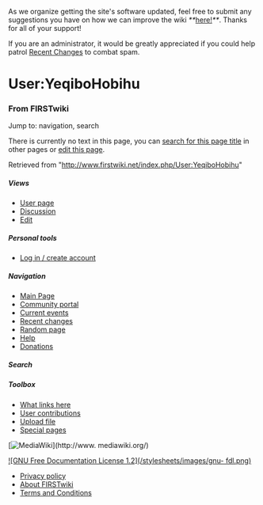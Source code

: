 As we organize getting the site's software updated, feel free to submit any
suggestions you have on how we can improve the wiki
_**_[here!](/index.php/User:Hallry/Suggestions "User:Hallry/Suggestions"
)_**_. Thanks for all of your support!

If you are an administrator, it would be greatly appreciated if you could help
patrol [Recent Changes](/index.php/Special:Recentchanges
"Special:Recentchanges" ) to combat spam.

# User:YeqiboHobihu

### From FIRSTwiki

Jump to: navigation, search

There is currently no text in this page, you can [search for this page
title](/index.php/Special:Search/YeqiboHobihu "Special:Search/YeqiboHobihu" )
in other pages or [edit this
page](http://www.firstwiki.net/index.php?title=User:YeqiboHobihu&action=edit
"http://www.firstwiki.net/index.php?title=User:YeqiboHobihu&action=edit" ).

Retrieved from "<http://www.firstwiki.net/index.php/User:YeqiboHobihu>"

##### Views

  * [User page](/index.php?title=User:YeqiboHobihu&action=edit)
  * [Discussion](/index.php?title=User_talk:YeqiboHobihu&action=edit)
  * [Edit](/index.php?title=User:YeqiboHobihu&action=edit)

##### Personal tools

  * [Log in / create account](/index.php?title=Special:Userlogin&returnto=User:YeqiboHobihu)

[](/index.php/Main_Page "Main Page" )

##### Navigation

  * [Main Page](/index.php/Main_Page)
  * [Community portal](/index.php/FIRSTwiki:Community_portal)
  * [Current events](/index.php/Current_events)
  * [Recent changes](/index.php/Special:Recentchanges)
  * [Random page](/index.php/Special:Random)
  * [Help](/index.php/FIRSTwiki:Help)
  * [Donations](/index.php/FIRSTwiki:Site_support)

##### Search



##### Toolbox

  * [What links here](/index.php/Special:Whatlinkshere/User:YeqiboHobihu)
  * [User contributions](/index.php/Special:Contributions/YeqiboHobihu)
  * [Upload file](/index.php/Special:Upload)
  * [Special pages](/index.php/Special:Specialpages)

[![MediaWiki](/skins/common/images/poweredby_mediawiki_88x31.png)](http://www.
mediawiki.org/)

[![GNU Free Documentation License 1.2](/stylesheets/images/gnu-
fdl.png)](http://www.gnu.org/copyleft/fdl.html)

  * [Privacy policy](/index.php/FIRSTwiki:Privacy_policy "FIRSTwiki:Privacy policy" )
  * [About FIRSTwiki](/index.php/FIRSTwiki:About "FIRSTwiki:About" )
  * [Terms and Conditions](/index.php/FIRSTwiki:Terms_and_conditions "FIRSTwiki:Terms and conditions" )

